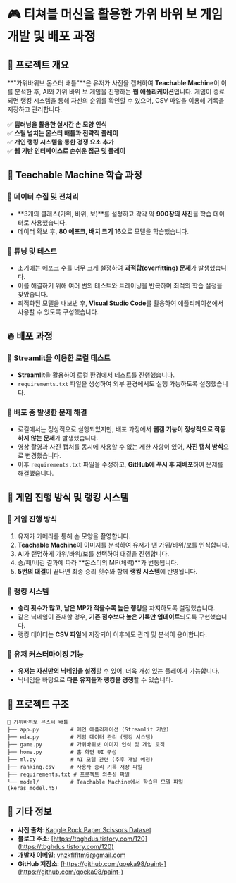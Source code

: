 # 🎮 티쳐블 머신을 활용한 가위 바위 보 게임 개발 및 배포 과정

## 🚀 프로젝트 개요
**"가위바위보 몬스터 배틀"**은 유저가 사진을 캡처하여 **Teachable Machine**이 이를 분석한 후, AI와 가위 바위 보 게임을 진행하는 **웹 애플리케이션**입니다. 게임이 종료되면 랭킹 시스템을 통해 자신의 순위를 확인할 수 있으며, CSV 파일을 이용해 기록을 저장하고 관리합니다.

✅ **딥러닝을 활용한 실시간 손 모양 인식**  
✅ **스릴 넘치는 몬스터 배틀과 전략적 플레이**  
✅ **개인 랭킹 시스템을 통한 경쟁 요소 추가**  
✅ **웹 기반 인터페이스로 손쉬운 접근 및 플레이**

## 📌 Teachable Machine 학습 과정

### 📌 데이터 수집 및 전처리
- **3개의 클래스(가위, 바위, 보)**를 설정하고 각각 약 **900장의 사진**을 학습 데이터로 사용했습니다.
- 데이터 확보 후, **80 에포크, 배치 크기 16**으로 모델을 학습했습니다.

### 📌 튜닝 및 테스트
- 초기에는 에포크 수를 너무 크게 설정하여 **과적합(overfitting) 문제**가 발생했습니다.
- 이를 해결하기 위해 여러 번의 테스트와 트레이닝을 반복하며 최적의 학습 설정을 찾았습니다.
- 최적화된 모델을 내보낸 후, **Visual Studio Code**를 활용하여 애플리케이션에서 사용할 수 있도록 구성했습니다.

## 🔥 배포 과정

### 📌 Streamlit을 이용한 로컬 테스트
- **Streamlit**을 활용하여 로컬 환경에서 테스트를 진행했습니다.
- `requirements.txt` 파일을 생성하여 외부 환경에서도 실행 가능하도록 설정했습니다.

### 📌 배포 중 발생한 문제 해결
- 로컬에서는 정상적으로 실행되었지만, 배포 과정에서 **웹캠 기능이 정상적으로 작동하지 않는 문제**가 발생했습니다.
- 영상 촬영과 사진 캡처를 동시에 사용할 수 없는 제한 사항이 있어, **사진 캡처 방식**으로 변경했습니다.
- 이후 `requirements.txt` 파일을 수정하고, **GitHub에 푸시 후 재배포**하여 문제를 해결했습니다.

## 🎯 게임 진행 방식 및 랭킹 시스템

### 📌 게임 진행 방식
1. 유저가 카메라를 통해 손 모양을 촬영합니다.
2. **Teachable Machine**이 이미지를 분석하여 유저가 낸 가위/바위/보를 인식합니다.
3. AI가 랜덤하게 가위/바위/보를 선택하여 대결을 진행합니다.
4. 승/패/비김 결과에 따라 **몬스터의 MP(체력)**가 변동됩니다.
5. **5번의 대결**이 끝나면 최종 승리 횟수와 함께 **랭킹 시스템**에 반영됩니다.

### 📌 랭킹 시스템
- **승리 횟수가 많고, 남은 MP가 적을수록 높은 랭킹**을 차지하도록 설정했습니다.
- 같은 닉네임이 존재할 경우, **기존 점수보다 높은 기록만 업데이트**되도록 구현했습니다.
- 랭킹 데이터는 **CSV 파일**에 저장되어 이후에도 관리 및 분석이 용이합니다.

### 📌 유저 커스터마이징 기능
- **유저는 자신만의 닉네임을 설정**할 수 있어, 더욱 개성 있는 플레이가 가능합니다.
- 닉네임을 바탕으로 **다른 유저들과 랭킹을 경쟁**할 수 있습니다.

## 📂 프로젝트 구조
```
📁 가위바위보 몬스터 배틀
├── app.py          # 메인 애플리케이션 (Streamlit 기반)
├── eda.py          # 게임 데이터 관리 (랭킹 시스템)
├── game.py         # 가위바위보 이미지 인식 및 게임 로직
├── home.py         # 홈 화면 UI 구성
├── ml.py           # AI 모델 관련 (추후 개발 예정)
├── ranking.csv     # 사용자 승리 기록 저장 파일
├── requirements.txt # 프로젝트 의존성 파일
└── model/          # Teachable Machine에서 학습된 모델 파일 (keras_model.h5)
```

## 📢 기타 정보
- **사진 출처**: [Kaggle Rock Paper Scissors Dataset](https://www.kaggle.com/datasets/alexandredj/rock-paper-scissors-dataset)
- **블로그 주소**: [https://tbghdus.tistory.com/120](https://tbghdus.tistory.com/120)
- **개발자 이메일**: vhzkflfltm6@gmail.com
- **GitHub 저장소**: [https://github.com/qoeka98/paint-](https://github.com/qoeka98/paint-)



